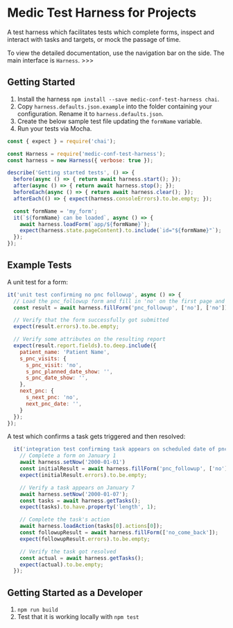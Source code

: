 # Medic Test Harness for Projects

A test harness which facilitates tests which complete forms, inspect and interact with tasks and targets, or mock the passage of time.

To view the detailed documentation, use the navigation bar on the side. The main interface is `Harness`. >>> 

## Getting Started

1. Install the harness `npm install --save medic-conf-test-harness chai`.
1. Copy `harness.defaults.json.example` into the folder containing your configuration. Rename it to `harness.defaults.json`.
1. Create the below sample test file updating the `formName` variable.
1. Run your tests via Mocha.

```JavaScript
const { expect } = require('chai');

const Harness = require('medic-conf-test-harness');
const harness = new Harness({ verbose: true });

describe('Getting started tests', () => {
  before(async () => { return await harness.start(); });
  after(async () => { return await harness.stop(); });
  beforeEach(async () => { return await harness.clear(); });
  afterEach(() => { expect(harness.consoleErrors).to.be.empty; });

  const formName = 'my_form';
  it(`${formName} can be loaded`, async () => {
    await harness.loadForm(`app/${formName}`);
    expect(harness.state.pageContent).to.include(`id="${formName}"`);
  });
});
```

## Example Tests

A unit test for a form:
```JavaScript
it('unit test confirming no pnc followup', async () => {
  // Load the pnc_followup form and fill in 'no' on the first page and 'no' on the second page
  const result = await harness.fillForm('pnc_followup', ['no'], ['no']);

  // Verify that the form successfully got submitted
  expect(result.errors).to.be.empty;

  // Verify some attributes on the resulting report
  expect(result.report.fields).to.deep.include({
    patient_name: 'Patient Name',
    s_pnc_visits: {
      s_pnc_visit: 'no',
      s_pnc_planned_date_show: '',
      s_pnc_date_show: '',
    },
    next_pnc: {
      s_next_pnc: 'no',
      next_pnc_date: '',
    }
  });
});
```

A test which confirms a task gets triggered and then resolved:
```JavaScript
  it('integration test confirming task appears on scheduled date of pnc followup', async () => {
    // Complete a form on January 1
    await harness.setNow('2000-01-01')
    const initialResult = await harness.fillForm('pnc_followup', ['no'], ['yes', '2000-01-07']);
    expect(initialResult.errors).to.be.empty;

    // Verify a task appears on January 7
    await harness.setNow('2000-01-07');
    const tasks = await harness.getTasks();
    expect(tasks).to.have.property('length', 1);

    // Complete the task's action
    await harness.loadAction(tasks[0].actions[0]);
    const followupResult = await harness.fillForm(['no_come_back']);
    expect(followupResult.errors).to.be.empty;

    // Verify the task got resolved
    const actual = await harness.getTasks();
    expect(actual).to.be.empty;
  });
```

## Getting Started as a Developer

1. `npm run build`
1. Test that it is working locally with `npm test`
